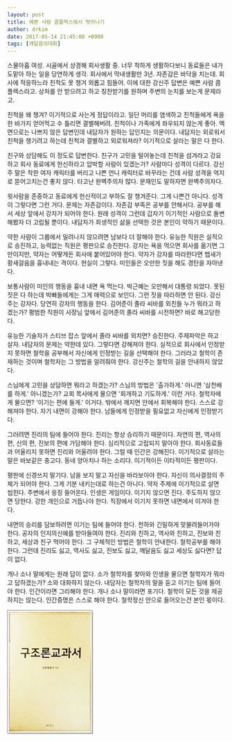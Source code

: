 ```yaml
---
layout: post
title: 예쁜 사람 콤플렉스에서 벗어나기
author: drkim
date: 2017-05-14 21:45:08 +0900
tags: [깨달음의대화]
---
```

스물아홉 여성. 시골에서 상경해 회사생활 중. 너무 착하게 생활하다보니 동료들은 내가 도맡아 하는 일을 당연하게 생각. 회사에서 막내생활만 3년. 자존감은 바닥을 치는데. 회사에 적응하느라 친척도 못 챙겨 외롭고 힘들어. 이에 대한 강신주 답변은 예쁜 사람 콤플렉스라고. 상처를 안 받으려고 하고 칭찬받기를 원하며 주변의 눈치를 보는게 문제라고. 

  


친척을 왜 챙겨? 이기적으로 사는게 정답이라고. 일단 머리를 염색하고 친척들에게 욕을 한 바가지 얻어먹고 수 틀리면 결별해버려. 친척이나 가족에게 좌우되지 않는게 좋아. 액면으로는 나쁘지 않은 답변인데 내담자가 원하는 답인지는 의문이다. 내담자는 외로워서 친척을 챙기려고 하는데 친척과 결별하고 외로워져라? 이기적으로 살라는 말은 다 한다. 

  


친구와 상담해도 이 정도로 답변한다. 친구가 고민을 털어놓는데 친척을 섬겨라고 강요하고 회사 동료에게 헌신하라고 압박할 사람이 있겠는가? 사람마다 성격이 다르다. 강신주 말은 착한 여자 캐릭터를 버리고 나쁜 언니 캐릭터로 바꾸라는 건데 사람 성격을 억지로 뜯어고치는건 좋지 않다. 타고난 완벽주의자 많다. 문재인도 말하자면 완벽주의자다. 

  


윗사람을 존중하고 동료에게 헌신적이고 부하도 잘 챙겨준다. 그게 나쁜건 아니다. 성격이 그렇다면 그런 거다. 문제는 자존감이다. 자존감 부족은 공부를 안해서다. 공부를 해서 세상 앞에서 강자가 되어야 한다. 원래 성격이 그런데 갑자기 이기적인 사람으로 돌변해봤자 더 고립될 뿐이다. 내담자가 희생적인 삶을 선택한 것은 본인이 약하기 때문이다. 

  


약한 사람이 그룹에서 밀려나지 않으려면 남보다 더 잘해야 한다. 유능한 직원은 실적으로 승진하고, 능력없는 직원은 평판으로 승진한다. 강자는 욕을 먹으면 회사를 옮기면 그만이지만, 약자는 어떻게든 회사에 붙어있어야 한다. 약자가 강자를 따라한다면 뱁새가 황새걸음을 흉내내는 격이다. 현실이 그렇다. 미인들은 오만한 짓을 해도 경탄을 자아낸다. 

  


보통사람이 미인의 행동을 흉내 내면 욕 먹는다. 박근혜는 오만해서 대통령 되었다. 못된 짓은 다 하는데 박빠들에게는 그게 매력으로 보인다. 그런 짓을 따라하면 안 된다. 강신주는 강자다. 당연히 강자의 행동을 한다. 김어준이 졸라 씨바를 외친들 누가 뭐라고 하겠는가? 평범한 직원이 사장님 앞에서 김어준의 졸라 씨바를 시전하면? 바로 해고당한다. 

  


유능한 기술자가 스티브 잡스 앞에서 졸라 씨바를 외치면? 승진한다. 주제파악은 하고 살자. 내담자의 문제는 약한데 있다. 그렇다면 강해져야 한다. 실적으로 회사에서 인정받지 못하면 철학을 공부해서 자신에게 인정받는 길을 선택해야 한다. 그러라고 철학이 존재하는 것이며 철학자는 그 방법을 알려줘야 한다. 강신주는 철학의 길을 안내하지 않았다. 

  


스님에게 고민을 상담하면 뭐라고 하겠는가? 스님의 방법은 '출가하게.' 아니면 '삼천배를 하게.' 아니겠는가? 교회 목사에게 물으면 '회개하고 기도하게.' 이런 거다. 철학자에게 물으면? '이기는 편에 들게.' 이거다. 밖에서 깨지면 안에서 회복해야 한다. 스스로 강해져야 한다. 자기 내면이 강해야 한다. 남들에게 인정받을 필요없고 자신에게 인정받기다. 

  


그러려면 진리의 팀에 들어야 한다. 진리는 항상 승리하기 때문이다. 자연의 편, 역사의 편, 신의 편, 진보의 편에 가담해야 한다. 심리적으로 고립되지 말아야 한다. 회사동료들과 어울리지 못하면 진리와 어울려야 한다. 그럴 때 인간은 강해진다. 이기적으로 살라는 말은 바보같은 충고다. 동네 양아치나 하는 소리다. 이기적이든 이타적이든 평판이다. 

  


평판에 신경쓰지 말기다. 남을 보지 말고 자신을 바라보아야 한다. 자신이 의사결정의 주체가 되어야 한다. 그게 기분 내키는대로 하는건 아니다. 약자 주제에 이기적으로 살면 씹힌다. 주변에서 응징 들어온다. 인생은 게임이다. 이기지 않으면 진다. 주도하지 않으면 당한다. 강한 개인으로 거듭나야 한다. 직장에서 이기지 못하면 내면에서 이겨야 한다. 

  


내면의 승리를 담보하려면 이기는 팀에 들어야 한다. 천하와 긴밀하게 맞물려들어가야 한다. 공자의 인지의신예를 받아들여야 한다. 진리와 친하고, 역사와 친하고, 진보와 친하고, 세상과 친구 먹어야 한다. 그 구체적인 방법은 철학이 안내한다. 철학공부를 해야 한다. 그런데 진리도 싫고, 역사도 싫고, 진보도 싫고, 깨달음도 싫고 세상도 싫다면? 답이 없다. 

  


개나 소나 말에게는 원래 답이 없다. 소가 철학자를 찾아와 인생을 물으면 철학자가 뭐라고 답하겠는가? 소와 대화하지 않는다. 내담자는 철학자의 말을 듣고 이기는 팀에 들어야 한다. 인간이라면 그리해야 한다. 개나 소나 말이라면 포기다. 철학이 모든 것을 제공하지는 않는다. 인간증명은 스스로 해야 한다. 철학정신 안으로 들어오는건 본인 몫이다. 

  



![](/files/attach/images/198/200/845/20170108_234810.jpg)